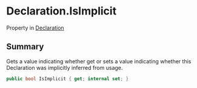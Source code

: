 # Declaration.IsImplicit

Property in [Declaration](api/csharp/yarn.compiler.declaration.md)

## Summary


Gets a value indicating whether get or sets a value indicating
whether this Declaration was implicitly inferred from usage.


```csharp
public bool IsImplicit { get; internal set; }
```

